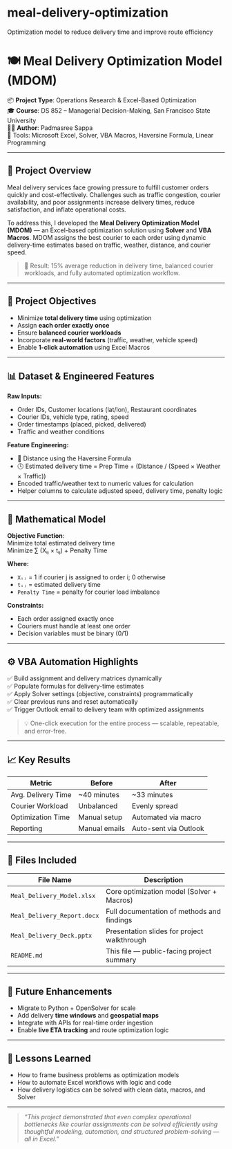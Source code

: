 # meal-delivery-optimization
Optimization model to reduce delivery time and improve route efficiency
# 🍽️ Meal Delivery Optimization Model (MDOM)

📦 **Project Type**: Operations Research & Excel-Based Optimization  
🎓 **Course**: DS 852 – Managerial Decision-Making, San Francisco State University  
👩‍💻 **Author**: Padmasree Sappa  
📁 Tools: Microsoft Excel, Solver, VBA Macros, Haversine Formula, Linear Programming  

---

## 🧠 Project Overview

Meal delivery services face growing pressure to fulfill customer orders quickly and cost-effectively. Challenges such as traffic congestion, courier availability, and poor assignments increase delivery times, reduce satisfaction, and inflate operational costs.

To address this, I developed the **Meal Delivery Optimization Model (MDOM)** — an Excel-based optimization solution using **Solver** and **VBA Macros**. MDOM assigns the best courier to each order using dynamic delivery-time estimates based on traffic, weather, distance, and courier speed.

> 🎯 Result: 15% average reduction in delivery time, balanced courier workloads, and fully automated optimization workflow.

---

## 🎯 Project Objectives

- Minimize **total delivery time** using optimization  
- Assign **each order exactly once**  
- Ensure **balanced courier workloads**  
- Incorporate **real-world factors** (traffic, weather, vehicle speed)  
- Enable **1-click automation** using Excel Macros

---

## 📊 Dataset & Engineered Features

**Raw Inputs:**
- Order IDs, Customer locations (lat/lon), Restaurant coordinates
- Courier IDs, vehicle type, rating, speed
- Order timestamps (placed, picked, delivered)
- Traffic and weather conditions

**Feature Engineering:**
- 🧮 Distance using the Haversine Formula  
- 🕓 Estimated delivery time = Prep Time + (Distance / (Speed × Weather × Traffic))
- Encoded traffic/weather text to numeric values for calculation  
- Helper columns to calculate adjusted speed, delivery time, penalty logic

---

## 🧮 Mathematical Model

**Objective Function**:  
Minimize total estimated delivery time  
Minimize ∑ (Xᵢⱼ × tᵢⱼ) + Penalty Time

**Where:**
- `Xᵢⱼ` = 1 if courier j is assigned to order i; 0 otherwise  
- `tᵢⱼ` = estimated delivery time  
- `Penalty Time` = penalty for courier load imbalance

**Constraints:**
- Each order assigned exactly once  
- Couriers must handle at least one order  
- Decision variables must be binary (0/1)  

---

## ⚙️ VBA Automation Highlights

✅ Build assignment and delivery matrices dynamically  
✅ Populate formulas for delivery-time estimates  
✅ Apply Solver settings (objective, constraints) programmatically  
✅ Clear previous runs and reset automatically  
✅ Trigger Outlook email to delivery team with optimized assignments

> 💡 One-click execution for the entire process — scalable, repeatable, and error-free.

---

## 📈 Key Results

| Metric                 | Before       | After        |
|------------------------|--------------|--------------|
| Avg. Delivery Time     | ~40 minutes  | ~33 minutes  |
| Courier Workload       | Unbalanced   | Evenly spread|
| Optimization Time      | Manual setup | Automated via macro |
| Reporting              | Manual emails| Auto-sent via Outlook |

---

## 📂 Files Included

| File Name                         | Description                                      |
|----------------------------------|--------------------------------------------------|
| `Meal_Delivery_Model.xlsx`       | Core optimization model (Solver + Macros)        |
| `Meal_Delivery_Report.docx`      | Full documentation of methods and findings       |
| `Meal_Delivery_Deck.pptx`        | Presentation slides for project walkthrough      |
| `README.md`                      | This file — public-facing project summary        |

---

## 🔮 Future Enhancements

- Migrate to Python + OpenSolver for scale  
- Add delivery **time windows** and **geospatial maps**  
- Integrate with APIs for real-time order ingestion  
- Enable **live ETA tracking** and route optimization logic

---

## 📌 Lessons Learned

- How to frame business problems as optimization models  
- How to automate Excel workflows with logic and code  
- How delivery logistics can be solved with clean data, macros, and Solver

---

> _“This project demonstrated that even complex operational bottlenecks like courier assignments can be solved efficiently using thoughtful modeling, automation, and structured problem-solving — all in Excel.”_
